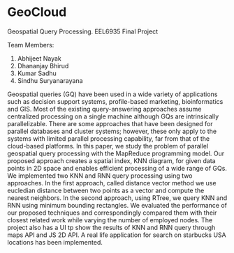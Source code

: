 GeoCloud
========

Geospatial Query Processing. EEL6935 Final Project


Team Members:
1. Abhijeet Nayak
2. Dhananjay Bhirud
3. Kumar Sadhu
4. Sindhu Suryanarayana


Geospatial queries (GQ) have been used in a wide variety of applications such as decision support systems,
profile-based marketing, bioinformatics and GIS. Most of the existing query-answering approaches assume
centralized processing on a single machine although GQs are intrinsically parallelizable. There are some
approaches that have been designed for parallel databases and cluster systems; however, these only
apply to the systems with limited parallel processing capability, far from that of the cloud-based platforms. 
In this paper, we study the problem of parallel geospatial query processing with the MapReduce programming model. 
Our proposed approach creates a spatial index, KNN diagram, for given data points in 2D space and enables
efficient processing of a wide range of GQs. We implemented two KNN and RNN query processing using two approaches.
In the first approach, called distance vector method we use eucledian distance between two points as a vector and
compute the nearest neighbors. In the second approach, using RTree, we query KNN and RNN using minimum bounding 
rectangles. We evaluated the performance of our proposed techniques and correspondingly compared them with their 
closest related work while varying the number of employed nodes. The project also has a UI tp show the results of
KNN and RNN query through maps API and JS 2D API. A real life application for search on starbucks USA locations
has been implemented.

